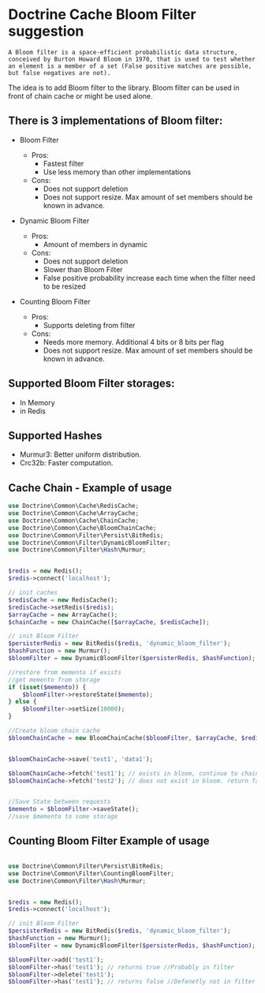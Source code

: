  Doctrine Cache Bloom Filter suggestion
==================

`A Bloom filter is a space-efficient probabilistic data structure, conceived by Burton Howard Bloom in 1970,
that is used to test whether an element is a member of a set (False positive matches are possible, but false negatives are not).`

The idea is to add Bloom filter to the library. Bloom filter can be used in front of chain cache or might be used alone. 

There is 3 implementations of Bloom filter:
-

- Bloom Filter
    - Pros:
        - Fastest filter
        - Use less memory than other implementations
    - Cons:
        - Does not support deletion
        - Does not support resize. Max amount of set members should be known in advance.
- Dynamic Bloom Filter
     - Pros:
        - Amount of members in dynamic
     - Cons:
         - Does not support deletion
         - Slower than Bloom Filter
         - False positive probability increase each time when the filter need to be resized

- Counting Bloom Filter
    - Pros:
        - Supports deleting from filter
    - Cons:
        - Needs more memory. Additional 4 bits or 8 bits per flag
        - Does not support resize. Max amount of set members should be known in advance.


Supported Bloom Filter storages:
- 
 - In Memory 
 - in Redis
 
Supported Hashes
-
 - Murmur3: Better uniform distribution.
 - Crc32b: Faster computation.



Cache Chain - Example of usage
-

```php
use Doctrine\Common\Cache\RedisCache;
use Doctrine\Common\Cache\ArrayCache;
use Doctrine\Common\Cache\ChainCache;
use Doctrine\Common\Cache\BloomChainCache;
use Doctrine\Common\Filter\Persist\BitRedis;
use Doctrine\Common\Filter\DynamicBloomFilter;
use Doctrine\Common\Filter\Hash\Murmur;


$redis = new Redis();
$redis->connect('localhost');

// init caches
$redisCache = new RedisCache();
$redisCache->setRedis($redis);
$arrayCache = new ArrayCache();
$chainCache = new ChainCache([$arrayCache, $redisCache]);

// init Bloom Filter
$persisterRedis = new BitRedis($redis, 'dynamic_bloom_filter');
$hashFunction = new Murmur();
$bloomFilter = new DynamicBloomFilter($persisterRedis, $hashFunction);

//restore from memento if exists
//get memento from storage
if (isset($memento)) {
    $bloomFilter->restoreState($memento);
} else {
    $bloomFilter->setSize(10000);
}

//Create bloom chain cache
$bloomChainCache = new BloomChainCache($bloomFilter, $arrayCache, $redisCache);


$bloomChainCache->save('test1', 'data1');

$bloomChainCache->fetch('test1'); // exists in bloom, continue to chainCache
$bloomChainCache->fetch('test2'); // does not exist in bloom. return false


//Save State between requests
$memento = $bloomFilter->saveState();
//save $memento to some storage

```

Counting Bloom Filter Example of usage
-
```php

use Doctrine\Common\Filter\Persist\BitRedis;
use Doctrine\Common\Filter\CountingBloomFilter;
use Doctrine\Common\Filter\Hash\Murmur;


$redis = new Redis();
$redis->connect('localhost');

// init Bloom Filter
$persisterRedis = new BitRedis($redis, 'dynamic_bloom_filter');
$hashFunction = new Murmur();
$bloomFilter = new DynamicBloomFilter($persisterRedis, $hashFunction);

$bloomFilter->add('test1');
$bloomFilter->has('test1'); // returns true //Probably in filter
$bloomFilter->delete('test1');
$bloomFilter->has('test1'); // returns false //Defenetly not in filter
```